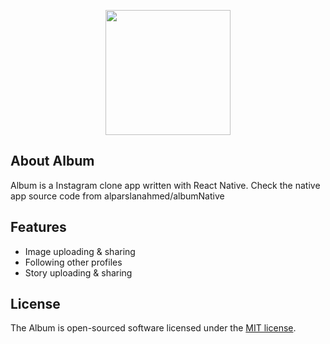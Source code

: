 <p align="center"><img src="https://i.ibb.co/ctHf428/album.png" width="200"></p>

## About Album

Album is a Instagram clone app written with React Native. Check the native app source code from alparslanahmed/albumNative

## Features
- Image uploading & sharing
- Following other profiles
- Story uploading & sharing

## License

The Album is open-sourced software licensed under the [MIT license](https://opensource.org/licenses/MIT).
